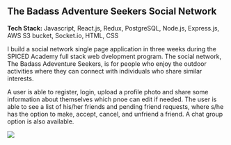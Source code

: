 ## The Badass Adventure Seekers Social Network

**Tech Stack:** Javascript, React.js, Redux, PostgreSQL, Node.js, Express.js, AWS S3 bucket, Socket.io, HTML, CSS

I build a social network single page application in three weeks during the SPICED Academy full stack web dvelopment program. The social network, The Badass Adeventure Seekers, is for people who enjoy the outdoor activities where they can connect with individuals who share similar interests.

A user is able to register, login, upload a profile photo and share some information about themselves which pnoe can edit if needed. The user is able to see a list of his/her friends and pending friend requests, where s/he has the option to make, accept, cancel, and unfriend a friend. A chat group option is also available.



<img src="social_network_demo.gif">







